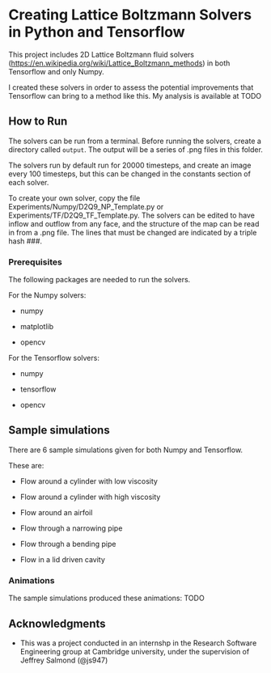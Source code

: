 # Creating Lattice Boltzmann Solvers in Python and Tensorflow

This project includes 2D Lattice Boltzmann fluid solvers (https://en.wikipedia.org/wiki/Lattice_Boltzmann_methods) in both Tensorflow and only Numpy.

I created these solvers in order to assess the potential improvements that Tensorflow can bring to a method like this. My analysis is available at TODO

## How to Run

The solvers can be run from a terminal.  Before running the solvers, create a directory called `output`.  The output will be a series of .png files in this folder.

The solvers run by default run for 20000 timesteps, and create an image every 100 timesteps, but this can be changed in the constants section of each solver.

To create your own solver, copy the file Experiments/Numpy/D2Q9_NP_Template.py or Experiments/TF/D2Q9_TF_Template.py. The solvers can be edited to have inflow and outflow from any face, and the structure of the map can be read in from a .png file. The lines that must be changed are indicated by a triple hash \#\#\#.


### Prerequisites

The following packages are needed to run the solvers.

For the Numpy solvers:

* numpy

* matplotlib

* opencv

For the Tensorflow solvers:

* numpy

* tensorflow

* opencv


## Sample simulations

There are 6 sample simulations given for both Numpy and Tensorflow.

These are:

* Flow around a cylinder with low viscosity

* Flow around a cylinder with high viscosity

* Flow around an airfoil

* Flow through a narrowing pipe

* Flow through a bending pipe

* Flow in a lid driven cavity


### Animations

The sample simulations produced these animations: TODO

## Acknowledgments

* This was a project conducted in an internshp in the Research Software Engineering group at Cambridge university, under the supervision of Jeffrey Salmond (@js947)
